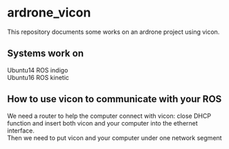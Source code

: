 ardrone_vicon
====
This repository documents some works on an ardrone project using vicon.


Systems work on
-----
Ubuntu14              ROS indigo  <br>
Ubuntu16                  ROS kinetic

How to use vicon to communicate with your ROS
-----
We need a router to help the computer connect with vicon: close DHCP function and insert both vicon and your computer into the ethernet interface.
<br> Then we need to put vicon and your computer under one network segment
